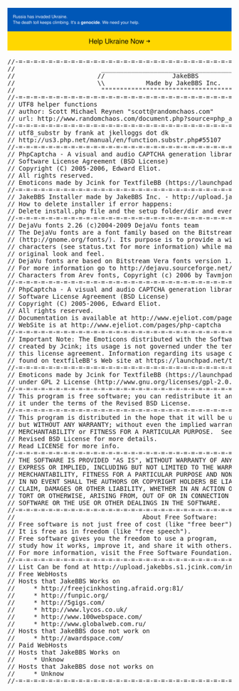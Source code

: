[![Stand With Ukraine](https://raw.githubusercontent.com/vshymanskyy/StandWithUkraine/main/banner2-direct.svg)](https://stand-with-ukraine.pp.ua)

<pre>//-=-=-=-=-=-=-=-=-=-=-=-=-=-=-=-=-=-=-=-=-=-=-=-=-=-=-=-=-=-=-=-=-=-=-=-=-=-=-=-=-=-=-=-=-=-=
//                       __________________________________________
//                      //                  JakeBBS               \\
//                      \\           Made by JakeBBS Inc.         //
//                       """"""""""""""""""""""""""""""""""""""""""
//-=-=-=-=-=-=-=-=-=-=-=-=-=-=-=-=-=-=-=-=-=-=-=-=-=-=-=-=-=-=-=-=-=-=-=-=-=-=-=-=-=-=-=-=-=-=-=-=
// UTF8 helper functions
// author: Scott Michael Reynen "scott@randomchaos.com"
// url: http://www.randomchaos.com/document.php?source=php_and_unicode
//-=-=-=-=-=-=-=-=-=-=-=-=-=-=-=-=-=-=-=-=-=-=-=-=-=-=-=-=-=-=-=-=-=-=-=-=-=-=-=-=-=-=-=-=-=-=-=-=
// utf8_substr by frank at jkelloggs dot dk
// http://us3.php.net/manual/en/function.substr.php#55107
//-=-=-=-=-=-=-=-=-=-=-=-=-=-=-=-=-=-=-=-=-=-=-=-=-=-=-=-=-=-=-=-=-=-=-=-=-=-=-=-=-=-=-=-=-=-=-=-=
// PhpCaptcha - A visual and audio CAPTCHA generation library
// Software License Agreement (BSD License)
// Copyright (C) 2005-2006, Edward Eliot.
// All rights reserved.
// Emoticons made by Jcink for TextfileBB (https://launchpad.net/tfbb) Under GPL License
//-=-=-=-=-=-=-=-=-=-=-=-=-=-=-=-=-=-=-=-=-=-=-=-=-=-=-=-=-=-=-=-=-=-=-=-=-=-=-=-=-=-=-=-=-=-=-=-=
// JakeBBS Installer made by JakeBBS Inc. - http://upload.jakebbs.s1.jcink.com/
// How to delete installer if error happens:
// Delete install.php file and the setup folder/dir and everyting inside it also.
//-=-=-=-=-=-=-=-=-=-=-=-=-=-=-=-=-=-=-=-=-=-=-=-=-=-=-=-=-=-=-=-=-=-=-=-=-=-=-=-=-=-=-=-=-=-=-=-=
// DejaVu fonts 2.26 (c)2004-2009 DejaVu fonts team
// The DejaVu fonts are a font family based on the Bitstream Vera Fonts
// (http://gnome.org/fonts/). Its purpose is to provide a wider range of
// characters (see status.txt for more information) while maintaining the
// original look and feel.
// DejaVu fonts are based on Bitstream Vera fonts version 1.10.
// For more information go to http://dejavu.sourceforge.net/.
// Characters from Arev fonts, Copyright (c) 2006 by Tavmjong Bah:
//-=-=-=-=-=-=-=-=-=-=-=-=-=-=-=-=-=-=-=-=-=-=-=-=-=-=-=-=-=-=-=-=-=-=-=-=-=-=-=-=-=-=-=-=-=-=-=-=
// PhpCaptcha - A visual and audio CAPTCHA generation library
// Software License Agreement (BSD License)
// Copyright (C) 2005-2006, Edward Eliot.
// All rights reserved.
// Documentation is available at http://www.ejeliot.com/pages/2JakeBBS
// WebSite is at http://www.ejeliot.com/pages/php-captcha
//-=-=-=-=-=-=-=-=-=-=-=-=-=-=-=-=-=-=-=-=-=-=-=-=-=-=-=-=-=-=-=-=-=-=-=-=-=-=-=-=-=-=-=-=-=-=-=-=
// Important Note: The Emoticons distributed with the Software were
// created by Jcink; its usage is not governed under the terms of
// this license agreement. Information regarding its usage can be
// found on textfileBB's Web site at https://launchpad.net/tfbb.
//-=-=-=-=-=-=-=-=-=-=-=-=-=-=-=-=-=-=-=-=-=-=-=-=-=-=-=-=-=-=-=-=-=-=-=-=-=-=-=-=-=-=-=-=-=-=-=-=
// Emoticons made by Jcink for TextfileBB (https://launchpad.net/tfbb) 
// under GPL 2 License (http://www.gnu.org/licenses/gpl-2.0.txt)
//-=-=-=-=-=-=-=-=-=-=-=-=-=-=-=-=-=-=-=-=-=-=-=-=-=-=-=-=-=-=-=-=-=-=-=-=-=-=-=-=-=-=-=-=-=-=-=-=
// This program is free software; you can redistribute it and/or modify           
// it under the terms of the Revised BSD License.                                        
//-=-=-=-=-=-=-=-=-=-=-=-=-=-=-=-=-=-=-=-=-=-=-=-=-=-=-=-=-=-=-=-=-=-=-=-=-=-=-=-=-=-=-=-=-=-=-=-=
// This program is distributed in the hope that it will be useful,                    
// but WITHOUT ANY WARRANTY; without even the implied warranty of         
// MERCHANTABILITY or FITNESS FOR A PARTICULAR PURPOSE.  See the         
// Revised BSD License for more details.                                              
// Read LICENSE for more info.
//-=-=-=-=-=-=-=-=-=-=-=-=-=-=-=-=-=-=-=-=-=-=-=-=-=-=-=-=-=-=-=-=-=-=-=-=-=-=-=-=-=-=-=-=-=-=-=-=
// THE SOFTWARE IS PROVIDED "AS IS", WITHOUT WARRANTY OF ANY KIND,
// EXPRESS OR IMPLIED, INCLUDING BUT NOT LIMITED TO THE WARRANTIES OF
// MERCHANTABILITY, FITNESS FOR A PARTICULAR PURPOSE AND NONINFRINGEMENT.
// IN NO EVENT SHALL THE AUTHORS OR COPYRIGHT HOLDERS BE LIABLE FOR ANY
// CLAIM, DAMAGES OR OTHER LIABILITY, WHETHER IN AN ACTION OF CONTRACT,
// TORT OR OTHERWISE, ARISING FROM, OUT OF OR IN CONNECTION WITH THE
// SOFTWARE OR THE USE OR OTHER DEALINGS IN THE SOFTWARE.     
//-=-=-=-=-=-=-=-=-=-=-=-=-=-=-=-=-=-=-=-=-=-=-=-=-=-=-=-=-=-=-=-=-=-=-=-=-=-=-=-=-=-=-=-=-=-=-=-=
//                                  About Free Software: 
// Free software is not just free of cost (like "free beer").
// It is free as in freedom (like "free speech").
// Free software gives you the freedom to use a program,
// study how it works, improve it, and share it with others.
// For more information, visit the Free Software Foundation.(http://www.fsf.org/)
//-=-=-=-=-=-=-=-=-=-=-=-=-=-=-=-=-=-=-=-=-=-=-=-=-=-=-=-=-=-=-=-=-=-=-=-=-=-=-=-=-=-=-=-=-=-=-=-=
// List Can be fond at http://upload.jakebbs.s1.jcink.com/index.php/topic,103.0.html
// Free WebHosts
// Hosts that JakeBBS Works on
//     * http://freejcinkhosting.afraid.org:81/
//     * http://funpic.org/
//     * http://5gigs.com/
//     * http://www.lycos.co.uk/
//     * http://www.100webspace.com/
//     * http://www.globalweb.com.ru/ 
// Hosts that JakeBBS dose not work on
//     * http://awardspace.com/
// Paid WebHosts
// Hosts that JakeBBS Works on
//     * Unknow
// Hosts that JakeBBS dose not works on
//     * Unknow
//-=-=-=-=-=-=-=-=-=-=-=-=-=-=-=-=-=-=-=-=-=-=-=-=-=-=-=-=-=-=-=-=-=-=-=-=-=-=-=-=-=-=-=-=-=-=-=-=</pre>
